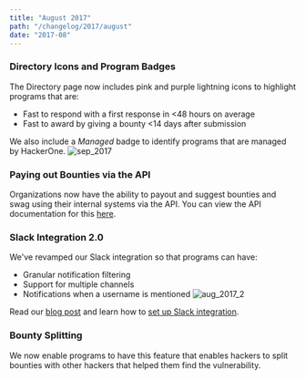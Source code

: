 ```yaml
---
title: "August 2017"
path: "/changelog/2017/august"
date: "2017-08"
---
```


### Directory Icons and Program Badges
The Directory page now includes pink and purple lightning icons to highlight programs that are:
* Fast to respond with a first response in <48 hours on average
* Fast to award by giving a bounty <14 days after submission

We also include a <i>Managed</i> badge to identify programs that are managed by HackerOne.
![sep_2017](./images/sep_2017.png)

### Paying out Bounties via the API
Organizations now have the ability to payout and suggest bounties and swag using their internal systems via the API. You can view the API documentation for this [here](https://api.hackerone.com/#reports-award-bounty).

### Slack Integration 2.0
We've revamped our Slack integration so that programs can have:
* Granular notification filtering
* Support for multiple channels
* Notifications when a username is mentioned
![aug_2017_2](./images/aug_2017_2.png)

Read our [blog post](https://www.hackerone.com/blog/slack-integration-update-2) and learn how to [set up Slack integration](/organizations/slack-integration.html).

### Bounty Splitting
We now enable programs to have this feature that enables hackers to split bounties with other hackers that helped them find the vulnerability.
